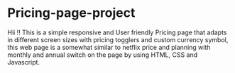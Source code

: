 # Pricing-page-project
Hii !! This is a simple responsive and User friendly Pricing page that adapts in different screen sizes with pricing togglers and custom currency symbol, this web page is a somewhat similar to netflix price and planning with monthly and annual switch on the page by using HTML, CSS and Javascript.
